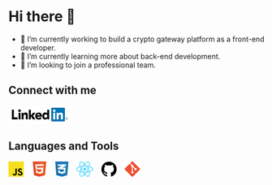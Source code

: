 # Hi there 👋

- 🔭 I’m currently working to build a crypto gateway platform as a front-end developer.
- 🌱 I’m currently learning more about back-end development.
- 👯 I’m looking to join a professional team.

## Connect with me

[![Alt text](linkedIn.png)](https://www.linkedin.com/in/Ahmad-Ghorbani)

## Languages and Tools

![Alt text](JavaScriptLogo.png)&nbsp;&nbsp;&nbsp;&nbsp;![Alt text](HTMLLogo.png)&nbsp;&nbsp;&nbsp;&nbsp;![Alt text](CSSLogo.jpg)&nbsp;&nbsp;&nbsp;&nbsp;![Alt text](reactLogo.png)&nbsp;&nbsp;&nbsp;&nbsp;![Alt text](githubLogo.png)&nbsp;&nbsp;&nbsp;&nbsp;![Alt text](gitLogo.png)

<!--
**Ahmad-Ghorbani/Ahmad-Ghorbani** is a ✨ _special_ ✨ repository because its `README.md` (this file) appears on your GitHub profile.

Here are some ideas to get you started:

- 🔭 I’m currently working on ...
- 🌱 I’m currently learning ...
- 👯 I’m looking to collaborate on ...
- 🤔 I’m looking for help with ...
- 💬 Ask me about ...
- 📫 How to reach me: ...
- 😄 Pronouns: ...
- ⚡ Fun fact: ...
-->
